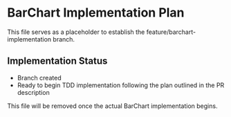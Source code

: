 # BarChart Implementation Plan

This file serves as a placeholder to establish the feature/barchart-implementation branch.

## Implementation Status
- Branch created
- Ready to begin TDD implementation following the plan outlined in the PR description

This file will be removed once the actual BarChart implementation begins.